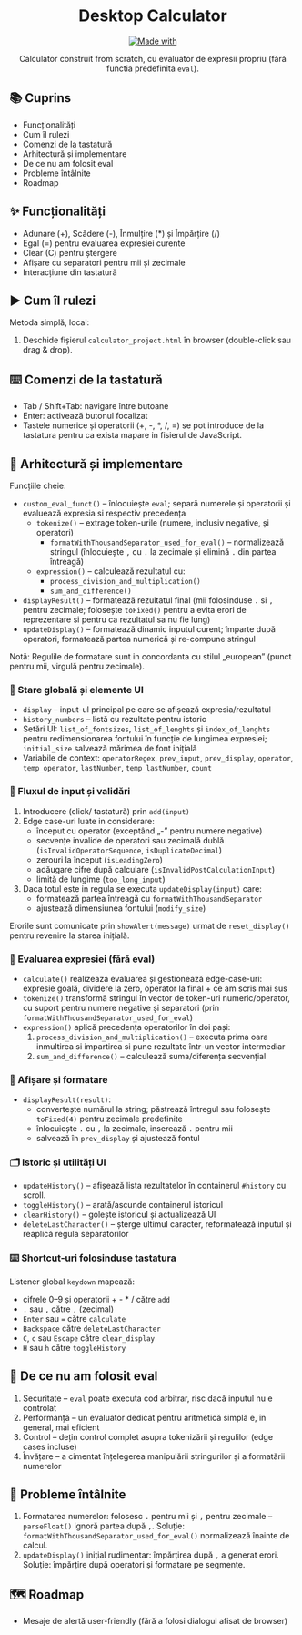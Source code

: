 <div align="center">

# Desktop Calculator

[![Made with](https://img.shields.io/badge/made%20with-HTML%20%7C%20CSS%20%7C%20JavaScript-blue)](#)

Calculator construit from scratch, cu evaluator de expresii propriu (fără functia predefinita `eval`).

</div>

## 📚 Cuprins

- Funcționalități
- Cum îl rulezi
- Comenzi de la tastatură
- Arhitectură și implementare
- De ce nu am folosit eval
- Probleme întâlnite
- Roadmap

## ✨ Funcționalități

- Adunare (+), Scădere (-), Înmulțire (*) și Împărțire (/)
- Egal (=) pentru evaluarea expresiei curente
- Clear (C) pentru ștergere
- Afișare cu separatori pentru mii și zecimale
- Interacțiune din tastatură 

## ▶️ Cum îl rulezi

Metoda simplă, local:

1. Deschide fișierul `calculator_project.html` în browser (double-click sau drag & drop).

## ⌨️ Comenzi de la tastatură

- Tab / Shift+Tab: navigare între butoane
- Enter: activează butonul focalizat
- Tastele numerice și operatorii (+, -, *, /, =) se pot introduce de la tastatura pentru ca exista mapare in fisierul de JavaScript.

## 🧱 Arhitectură și implementare

Funcțiile cheie:

- `custom_eval_funct()` – înlocuiește `eval`; separă numerele și operatorii și evaluează expresia si respectiv precedența
   - `tokenize()` – extrage token-urile (numere, inclusiv negative, și operatori)
      - `formatWithThousandSeparator_used_for_eval()` – normalizează stringul (înlocuiește `,` cu `.` la zecimale și elimină `.` din partea întreagă)
   - `expression()` – calculează rezultatul cu:
      - `process_division_and_multiplication()`
      - `sum_and_difference()`
- `displayResult()` – formatează rezultatul final (mii folosinduse `.` si `,` pentru zecimale; folosește `toFixed()` pentru a evita erori de reprezentare si pentru ca rezultatul sa nu fie lung)
- `updateDisplay()` – formatează dinamic inputul curent; împarte după operatori, formatează partea numerică și re-compune stringul

Notă: Regulile de formatare sunt in concordanta cu stilul „european” (punct pentru mii, virgulă pentru zecimale).

### 🧩 Stare globală și elemente UI

- `display` – input-ul principal pe care se afișează expresia/rezultatul
- `history_numbers` – listă cu rezultate pentru istoric
- Setări UI: `list_of_fontsizes`, `list_of_lenghts` și `index_of_lenghts` pentru redimensionarea fontului în funcție de lungimea expresiei; `initial_size` salvează mărimea de font inițială
- Variabile de context: `operatorRegex`, `prev_input`, `prev_display`, `operator`, `temp_operator`, `lastNumber`, `temp_lastNumber`, `count`

### 🔎 Fluxul de input și validări

1. Introducere (click/ tastatură) prin `add(input)`
2. Edge case-uri luate in considerare:
   - început cu operator (exceptând „-” pentru numere negative)
   - secvențe invalide de operatori sau zecimală dublă (`isInvalidOperatorSequence`, `isDuplicateDecimal`)
   - zerouri la început (`isLeadingZero`)
   - adăugare cifre după calculare (`isInvalidPostCalculationInput`)
   - limită de lungime (`too_long_input`)
3. Daca totul este in regula se executa `updateDisplay(input)` care:
   - formatează partea întreagă cu `formatWithThousandSeparator`
   - ajustează dimensiunea fontului (`modify_size`)

Erorile sunt comunicate prin `showAlert(message)` urmat de `reset_display()` pentru revenire la starea inițială.

### 🧮 Evaluarea expresiei (fără eval)

- `calculate()` realizeaza evaluarea și gestionează edge-case-uri: expresie goală, dividere la zero, operator la final + ce am scris mai sus
- `tokenize()` transformă stringul în vector de token-uri numeric/operator, cu suport pentru numere negative și separatori (prin `formatWithThousandSeparator_used_for_eval`)
- `expression()` aplică precedența operatorilor în doi pași:
  1. `process_division_and_multiplication()` – executa prima oara inmultirea si impartirea si pune rezultate într-un vector intermediar
  2. `sum_and_difference()` – calculează suma/diferența secvențial

### 🎯 Afișare și formatare

- `displayResult(result)`:
  - convertește numărul la string; păstrează întregul sau folosește `toFixed(4)` pentru zecimale predefinite
  - înlocuiește `.` cu `,` la zecimale, inserează `.` pentru mii
  - salvează în `prev_display` și ajustează fontul

### 🗂️ Istoric și utilități UI

- `updateHistory()` – afișează lista rezultatelor în containerul `#history` cu scroll.
- `toggleHistory()` – arată/ascunde containerul istoricul
- `clearHistory()` – golește istoricul și actualizează UI
- `deleteLastCharacter()` – șterge ultimul caracter, reformatează inputul și reaplică regula separatorilor

### ⌨️ Shortcut-uri folosinduse tastatura

Listener global `keydown` mapează:

- cifrele 0–9 și operatorii + - * / către `add`
- `.` sau `,` către `,` (zecimal)
- `Enter` sau `=` către `calculate`
- `Backspace` către `deleteLastCharacter`
- `C`, `c` sau `Escape` către `clear_display`
- `H` sau `h` către `toggleHistory`

## 🚫 De ce nu am folosit eval

1. Securitate – `eval` poate executa cod arbitrar, risc dacă inputul nu e controlat
2. Performanță – un evaluator dedicat pentru aritmetică simplă e, în general, mai eficient
3. Control – dețin control complet asupra tokenizării și regulilor (edge cases incluse)
4. Învățare – a cimentat înțelegerea manipulării stringurilor și a formatării numerelor

## 🐞 Probleme întâlnite

1. Formatarea numerelor: folosesc `.` pentru mii și `,` pentru zecimale – `parseFloat()` ignoră partea după `,`. Soluție: `formatWithThousandSeparator_used_for_eval()` normalizează înainte de calcul.
2. `updateDisplay()` inițial rudimentar: împărțirea după `,` a generat erori. Soluție: împărțire după operatori și formatare pe segmente.

## 🗺️ Roadmap

- Mesaje de alertă user-friendly (fără a folosi dialogul afisat de browser)

